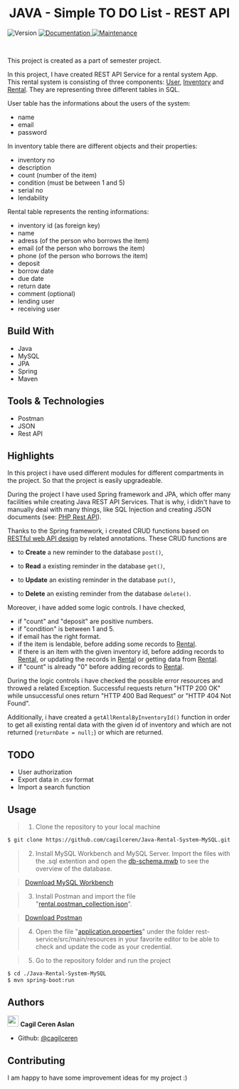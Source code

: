 <h1 align="center"> JAVA - Simple TO DO List - REST API </h1>
<p>
  <img alt="Version" src="https://img.shields.io/badge/version-1.0.0-blue.svg?cacheSeconds=2592000" />
  <a href="https://github.com/cagilceren/PHP-Simple-TO-DO-List-REST-API/blob/main/README.md" target="_blank">
    <img alt="Documentation" src="https://img.shields.io/badge/documentation-yes-brightgreen.svg" />
  </a>
  <a href="https://github.com/cagilceren/PHP-Simple-TO-DO-List-REST-API/graphs/commit-activity" target="_blank">
    <img alt="Maintenance" src="https://img.shields.io/badge/Maintained%3F-yes-green.svg" />
  </a>
</p>
<p>

 </p>

<br>

This project is created as a part of semester project. 

In this project, I have created REST API Service for a rental system App. This rental system is consisting of three components: [User](https://github.com/cagilceren/Java-Rental-System-MySQL/blob/master/src/main/java/com/rental/app/model/User.java), [Inventory](https://github.com/cagilceren/Java-Rental-System-MySQL/blob/master/src/main/java/com/rental/app/model/Inventory.java) and [Rental](https://github.com/cagilceren/Java-Rental-System-MySQL/blob/master/src/main/java/com/rental/app/model/Rental.java). They are representing three different tables in SQL. 

User table has the informations about the users of the system:
- name
- email
- password

In inventory table there are different objects and their properties:
- inventory no
- description
- count (number of the item)
- condition (must be between 1 and 5)
- serial no
- lendability 

Rental table represents the renting informations: 
- inventory id (as foreign key)
- name
- adress (of the person who borrows the item)
- email (of the person who borrows the item)
- phone (of the person who borrows the item)
- deposit
- borrow date
- due date
- return date
- comment (optional)
- lending user
- receiving user


## Build With

- Java
- MySQL
- JPA
- Spring
- Maven

## Tools & Technologies

- Postman
- JSON
- Rest API

## Highlights

In this project i have used different modules for different compartments in the project. So that the project is easily upgradeable. 

During the project I have used Spring framework and JPA, which offer many facilities while creating Java REST API Services. That is why, i didn't have to manually deal with many things, like SQL Injection and creating JSON documents (see: [PHP Rest API](https://github.com/cagilceren/PHP-Simple-TO-DO-List-REST-API.git)). 

Thanks to the Spring framework, i created CRUD functions based on [RESTful web API design](https://docs.microsoft.com/en-us/azure/architecture/best-practices/api-design) by related annotations. These CRUD functions are

- to **Create** a new reminder to the database `post()`,
	
- to **Read** a existing reminder in the database `get()`,
	
- to **Update** an existing reminder in the database `put()`,
	
- to **Delete** an existing reminder from the database `delete()`.

Moreover, i have added some logic controls. I have checked,
- if "count" and "deposit" are positive numbers.
- if "condition" is between 1 and 5.
- if email has the right format.
- if the item is lendable, before adding some records to [Rental](https://github.com/cagilceren/Java-Rental-System-MySQL/blob/master/src/main/java/com/rental/app/model/Rental.java).
- if there is an item with the given inventory id, before adding records to [Rental](https://github.com/cagilceren/Java-Rental-System-MySQL/blob/master/src/main/java/com/rental/app/model/Rental.java), or updating the records in [Rental](https://github.com/cagilceren/Java-Rental-System-MySQL/blob/master/src/main/java/com/rental/app/model/Rental.java) or getting data from [Rental](https://github.com/cagilceren/Java-Rental-System-MySQL/blob/master/src/main/java/com/rental/app/model/Rental.java).
- if "count" is already "0" before adding records to [Rental](https://github.com/cagilceren/Java-Rental-System-MySQL/blob/master/src/main/java/com/rental/app/model/Rental.java).

During the logic controls i have checked the possible error resources and throwed a related Exception. Successful requests return "HTTP 200 OK" while unsuccessful ones return "HTTP 400 Bad Request" or "HTTP 404 Not Found".


Additionally, i have created a `getAllRentalByInventoryId()` function in order to get all existing rental data with the given id of inventory and which are not returned (`` returnDate = null; ``) or which are returned.

## TODO

- User authorization
- Export data in .csv format
- Import a search function


## Usage

> 1) Clone the repository to your local machine

```sh
$ git clone https://github.com/cagilceren/Java-Rental-System-MySQL.git
```

> 2) Install MySQL Workbench and MySQL Server. Import the files with the .sql extention and open the [db-schema.mwb](https://github.com/cagilceren/Java-Rental-System-MySQL/blob/master/db-schema.mwb) to see the overview of the database.

> [Download MySQL Workbench](https://dev.mysql.com/downloads/workbench/)

> 3) Install Postman and import the file "[rental.postman_collection.json](https://github.com/cagilceren/Java-Rental-System-MySQL/blob/master/rental.postman_collection.json)".

> [Download Postman](https://www.postman.com/downloads/)

> 4) Open the file "[application.properties](https://github.com/cagilceren/Java-Rental-System-MySQL/blob/master/src/main/resources/application.properties)" under the folder rest-service/src/main/resources in your favorite editor to be able to check and update the code as your credential.

> 5) Go to the repository folder and run the project 

```sh
$ cd ./Java-Rental-System-MySQL
$ mvn spring-boot:run

```

## Authors

<img src="https://avatars.githubusercontent.com/u/45261915?v=2" width="25" height="25"> **Cagil Ceren Aslan**




- Github: [@cagilceren](https://github.com/cagilceren)

## Contributing

I am happy to have some improvement ideas for my project :)
